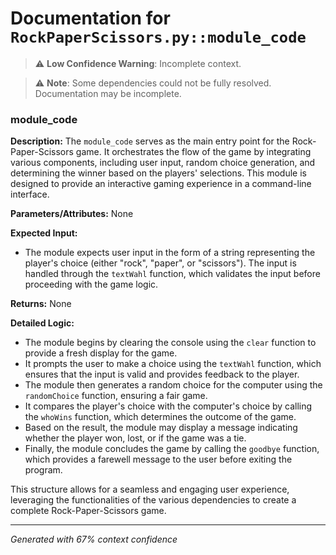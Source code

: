 # Documentation for `RockPaperScissors.py::module_code`

> ⚠️ **Low Confidence Warning**: Incomplete context.


> ⚠️ **Note**: Some dependencies could not be fully resolved. Documentation may be incomplete.
### module_code

**Description:**
The `module_code` serves as the main entry point for the Rock-Paper-Scissors game. It orchestrates the flow of the game by integrating various components, including user input, random choice generation, and determining the winner based on the players' selections. This module is designed to provide an interactive gaming experience in a command-line interface.

**Parameters/Attributes:**
None

**Expected Input:**
- The module expects user input in the form of a string representing the player's choice (either "rock", "paper", or "scissors"). The input is handled through the `textWahl` function, which validates the input before proceeding with the game logic.

**Returns:**
None

**Detailed Logic:**
- The module begins by clearing the console using the `clear` function to provide a fresh display for the game.
- It prompts the user to make a choice using the `textWahl` function, which ensures that the input is valid and provides feedback to the player.
- The module then generates a random choice for the computer using the `randomChoice` function, ensuring a fair game.
- It compares the player's choice with the computer's choice by calling the `whoWins` function, which determines the outcome of the game.
- Based on the result, the module may display a message indicating whether the player won, lost, or if the game was a tie.
- Finally, the module concludes the game by calling the `goodbye` function, which provides a farewell message to the user before exiting the program. 

This structure allows for a seamless and engaging user experience, leveraging the functionalities of the various dependencies to create a complete Rock-Paper-Scissors game.

---
*Generated with 67% context confidence*
